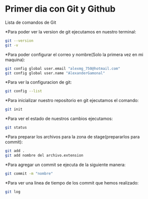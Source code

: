 # Primer dia con Git y Github
Lista de comandos de Git

*Para poder ver la version de git ejecutamos en nuestro terminal:

```bash
git --version
git -v
```
*Para poder configurar el correo y nombre(Solo la primera vez en mi maquina):

```bash
git config global user.email "alexmg_750@hotmail.com"
git config global user.name "AlexanderGamonal"
```

*Para ver la configuracion de git:

```bash
git config --list
```

*Para inicializar nuestro repositorio en git ejecutamos el comando:

```bash
git init
```

*Para ver el estado de nuestros cambios ejecutamos:

```bash
git status
```
*Para preparar los archivos para la zona de stage(prepararlos para commit):

```bash
git add .
git add nombre del archivo.extension
```

*Para agregar un commit se ejecuta de la siguiente manera:

```bash
git commit -m "nombre"
```

*Para ver una linea de tiempo de los commit que hemos realizado:

```bash
git log
```

